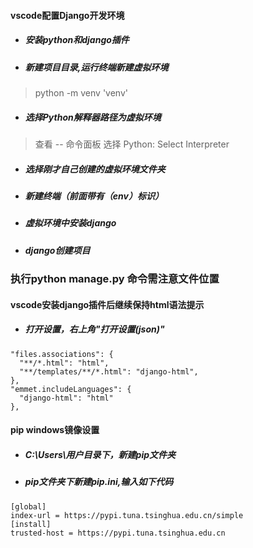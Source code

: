 #### vscode配置Django开发环境
- ##### 安装python和django插件
- ##### 新建项目目录,运行终端新建虚拟环境
> python -m venv 'venv'
- ##### 选择Python解释器路径为虚拟环境
> 查看 -- 命令面板 选择 Python: Select Interpreter
- ##### 选择刚才自己创建的虚拟环境文件夹
- ##### 新建终端（前面带有（env）标识）
- ##### 虚拟环境中安装django
- ##### django创建项目
### 执行python manage.py 命令需注意文件位置

#### vscode安装django插件后继续保持html语法提示
- ##### 打开设置，右上角"打开设置(json)"
```
"files.associations": {
  "**/*.html": "html",
  "**/templates/**/*.html": "django-html",
},
"emmet.includeLanguages": {
  "django-html": "html"
},
```

#### pip windows镜像设置
- ##### C:\Users\用户目录下，新建pip文件夹
- ##### pip文件夹下新建pip.ini,输入如下代码
```
[global]
index-url = https://pypi.tuna.tsinghua.edu.cn/simple
[install]
trusted-host = https://pypi.tuna.tsinghua.edu.cn
```